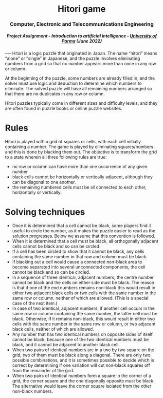 <h1 align="center">
Hitori game</h1>
<h3 align="center"> Computer, Electronic and Telecommunications Engineering </h3>
<h5 align="center"> Project Assignment - Introduction to artificial intelligence  - <a href="https://www.unipr.it">University of Parma</a> (June 2022) </h5>
---
Hitori is a logic puzzle that originated in Japan. The name “hitori” means “alone” or “single” in Japanese, and the puzzle involves eliminating numbers from a grid so that no number appears more than once in any row or column.

At the beginning of the puzzle, some numbers are already filled in, and the solver must use logic and deduction to determine which numbers to eliminate. The solved puzzle will have all remaining numbers arranged so that there are no duplicates in any row or column.

Hitori puzzles typically come in different sizes and difficulty levels, and they are often found in puzzle books or online puzzle websites.

# Rules #
Hitori is played with a grid of squares or cells, with each cell initially containing a number. The game is played by eliminating squares/numbers and this is done by blacking them out. The objective is to transform the grid to a state wherein all three following rules are true:

* no row or column can have more than one occurrence of any given number
* black cells cannot be horizontally or vertically adjacent, although they can be diagonal to one another.
* the remaining numbered cells must be all connected to each other, horizontally or vertically.

# Solving techniques #
* Once it is determined that a cell cannot be black, some players find it useful to circle the number, as it makes the puzzle easier to read as the solution progresses. Below we assume that this convention is followed.
* When it is determined that a cell must be black, all orthogonally adjacent cells cannot be black and so can be circled.
* If a cell has been circled to show that it cannot be black, any cells containing the same number in that row and column must be black.
* If blacking out a cell would cause a connected non-black area to become separated into several unconnected components, the cell cannot be black and so can be circled.
* In a sequence of three identical, adjacent numbers, the centre number cannot be black and the cells on either side must be black. The reason is that if one of the end numbers remains non-black this would result in either two adjacent black cells or two cells with the same number in the same row or column, neither of which are allowed. (This is a special case of the next item.)
* In case of two identical, adjacent numbers, if another cell occurs in the same row or column containing the same number, the latter cell must be black. Otherwise, if it remains non-black, this would result in either two cells with the same number in the same row or column, or two adjacent black cells, neither of which are allowed.
* Any number that has two identical numbers on opposite sides of itself cannot be black, because one of the two identical numbers must be black, and it cannot be adjacent to another black cell.
* When two pairs of identical numbers are in a two by two square on the grid, two of them must be black along a diagonal. There are only two possible combinations, and it is sometimes possible to decide which is correct by determining if one variation will cut non-black squares off from the remainder of the grid.
* When two pairs of identical numbers form a square in the corner of a grid, the corner square and the one diagonally opposite must be black. The alternative would leave the corner square isolated from the other non-black numbers.
